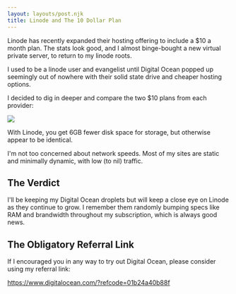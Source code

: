 ```yaml
---
layout: layouts/post.njk
title: Linode and The 10 Dollar Plan
---
```


Linode has recently expanded their hosting offering to include a $10 a month plan. The stats look
good, and I almost binge-bought a new virtual private server, to return to my linode roots.

I used to be a linode user and evangelist until Digital Ocean popped up seemingly out of nowhere
with their solid state drive and cheaper hosting options.

I decided to dig in deeper and compare the two $10 plans from each provider:

![](http://jshawl.com/linode-vs-do.png)

With Linode, you get 6GB fewer disk space for storage, but otherwise appear to be identical.

I'm not too concerned about network speeds. Most of my sites are static and minimally dynamic, with
low (to nil) traffic.

## The Verdict

I'll be keeping my Digital Ocean droplets but will keep a close eye on Linode as they continue to grow.
I remember them randomly bumping specs like RAM and brandwidth throughout my subscription, which
is always good news.

## The Obligatory Referral Link

If I encouraged you in any way to try out Digital Ocean, please consider using my referral link:

<https://www.digitalocean.com/?refcode=01b24a40b88f>